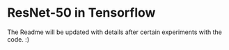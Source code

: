 # ResNet-50 in Tensorflow
The Readme will be updated with details after certain experiments with the code. :)